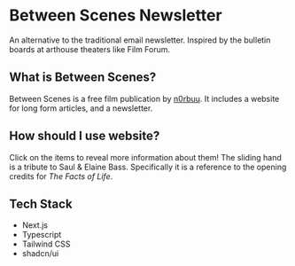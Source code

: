 # Between Scenes Newsletter
An alternative to the traditional email newsletter. Inspired by the bulletin boards at arthouse theaters like Film Forum.

## What is Between Scenes?
Between Scenes is a free film publication by [n0rbuu](https://letterboxd.com/n0rbuu). It includes a website for long form articles, and a newsletter.

## How should I use website?
Click on the items to reveal more information about them! The sliding hand is a tribute to Saul & Elaine Bass. Specifically it is a reference to the opening credits for *The Facts of Life*.

## Tech Stack
- Next.js
- Typescript
- Tailwind CSS
- shadcn/ui
